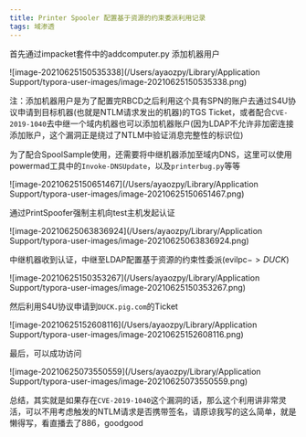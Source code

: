 ```yaml
---
title: Printer Spooler 配置基于资源的约束委派利用记录
tags: 域渗透
---
```

首先通过impacket套件中的addcomputer.py 添加机器用户

![image-20210625150535338](/Users/ayaozpy/Library/Application Support/typora-user-images/image-20210625150535338.png)

注：添加机器用户是为了配置完RBCD之后利用这个具有SPN的账户去通过S4U协议申请到目标机器(也就是NTLM请求发出的机器)的TGS Ticket，或者配合`CVE-2019-1040`去中继一个域内机器也可以添加机器账户(因为LDAP不允许非加密连接添加账户，这个漏洞正是绕过了NTLM中验证消息完整性的标识位)



为了配合SpoolSample使用，还需要将中继机器添加至域内DNS，这里可以使用powermad工具中的`Invoke-DNSUpdate`，以及`printerbug.py`等等

![image-20210625150651467](/Users/ayaozpy/Library/Application Support/typora-user-images/image-20210625150651467.png)

通过PrintSpoofer强制主机向test主机发起认证

![image-20210625063836924](/Users/ayaozpy/Library/Application Support/typora-user-images/image-20210625063836924.png)

中继机器收到认证，中继至LDAP配置基于资源的约束性委派(evilpc$->DUCK$)

![image-20210625150353267](/Users/ayaozpy/Library/Application Support/typora-user-images/image-20210625150353267.png)

然后利用S4U协议申请到`DUCK.pig.com`的Ticket

![image-20210625152608116](/Users/ayaozpy/Library/Application Support/typora-user-images/image-20210625152608116.png)

最后，可以成功访问

![image-20210625073550559](/Users/ayaozpy/Library/Application Support/typora-user-images/image-20210625073550559.png)

总结，其实就是如果存在`CVE-2019-1040`这个漏洞的话，那么这个利用讲非常灵活，可以不用考虑触发的NTLM请求是否携带签名，请原谅我写的这么简单，就是懒得写，看直播去了886，goodgood